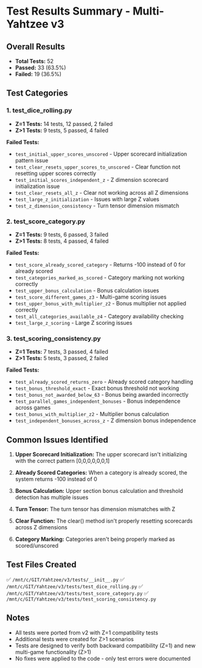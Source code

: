 # Test Results Summary - Multi-Yahtzee v3

## Overall Results
- **Total Tests:** 52
- **Passed:** 33 (63.5%)
- **Failed:** 19 (36.5%)

## Test Categories

### 1. test_dice_rolling.py
- **Z=1 Tests:** 14 tests, 12 passed, 2 failed
- **Z>1 Tests:** 9 tests, 5 passed, 4 failed

**Failed Tests:**
- `test_initial_upper_scores_unscored` - Upper scorecard initialization pattern issue
- `test_clear_resets_upper_scores_to_unscored` - Clear function not resetting upper scores correctly
- `test_initial_scores_independent_z` - Z dimension scorecard initialization issue
- `test_clear_resets_all_z` - Clear not working across all Z dimensions
- `test_large_z_initialization` - Issues with large Z values
- `test_z_dimension_consistency` - Turn tensor dimension mismatch

### 2. test_score_category.py  
- **Z=1 Tests:** 9 tests, 6 passed, 3 failed
- **Z>1 Tests:** 8 tests, 4 passed, 4 failed

**Failed Tests:**
- `test_score_already_scored_category` - Returns -100 instead of 0 for already scored
- `test_categories_marked_as_scored` - Category marking not working correctly
- `test_upper_bonus_calculation` - Bonus calculation issues
- `test_score_different_games_z3` - Multi-game scoring issues
- `test_upper_bonus_with_multiplier_z2` - Bonus multiplier not applied correctly
- `test_all_categories_available_z4` - Category availability checking
- `test_large_z_scoring` - Large Z scoring issues

### 3. test_scoring_consistency.py
- **Z=1 Tests:** 7 tests, 3 passed, 4 failed  
- **Z>1 Tests:** 5 tests, 3 passed, 2 failed

**Failed Tests:**
- `test_already_scored_returns_zero` - Already scored category handling
- `test_bonus_threshold_exact` - Exact bonus threshold not working
- `test_bonus_not_awarded_below_63` - Bonus being awarded incorrectly
- `test_parallel_games_independent_bonuses` - Bonus independence across games
- `test_bonus_with_multiplier_z2` - Multiplier bonus calculation
- `test_independent_bonuses_across_z` - Z dimension bonus independence

## Common Issues Identified

1. **Upper Scorecard Initialization:** The upper scorecard isn't initializing with the correct pattern [0,0,0,0,0,0,1]

2. **Already Scored Categories:** When a category is already scored, the system returns -100 instead of 0

3. **Bonus Calculation:** Upper section bonus calculation and threshold detection has multiple issues

4. **Turn Tensor:** The turn tensor has dimension mismatches with Z

5. **Clear Function:** The clear() method isn't properly resetting scorecards across Z dimensions

6. **Category Marking:** Categories aren't being properly marked as scored/unscored

## Test Files Created
✅ `/mnt/c/GIT/Yahtzee/v3/tests/__init__.py`
✅ `/mnt/c/GIT/Yahtzee/v3/tests/test_dice_rolling.py`
✅ `/mnt/c/GIT/Yahtzee/v3/tests/test_score_category.py`
✅ `/mnt/c/GIT/Yahtzee/v3/tests/test_scoring_consistency.py`

## Notes
- All tests were ported from v2 with Z=1 compatibility tests
- Additional tests were created for Z>1 scenarios
- Tests are designed to verify both backward compatibility (Z=1) and new multi-game functionality (Z>1)
- No fixes were applied to the code - only test errors were documented
